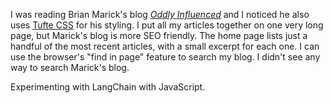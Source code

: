 I was reading Brian Marick's blog
_[Oddly Influenced](https://blog.oddly-influenced.dev/)_ and I noticed he also
uses [Tufte CSS](https://github.com/edwardtufte/tufte-css) for his styling.  I
put all my articles together on one very long page, but Marick's blog is more
SEO friendly.  The home page lists just a handful of the most recent articles,
with a small excerpt for each one.  I can use the browser's "find in page"
feature to search my blog.  I didn't see any way to search Marick's blog.

Experimenting with LangChain with JavaScript.
